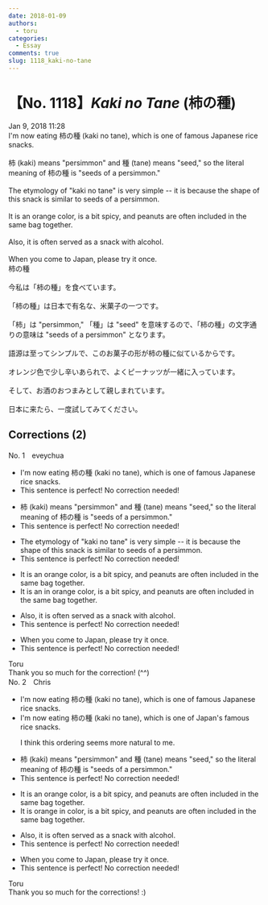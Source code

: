 ```yaml
---
date: 2018-01-09
authors:
  - toru
categories:
  - Essay
comments: true
slug: 1118_kaki-no-tane
---
```


# 【No. 1118】<strong><em>Kaki no Tane</strong></em> (柿の種)
<div class="date">Jan 9, 2018 11:28</div>
<div id="post"><div id="body_show_ori">
I'm now eating 柿の種 (kaki no tane), which is one of famous Japanese rice snacks.<br/><br/>柿 (kaki) means "persimmon" and 種 (tane) means "seed," so the literal meaning of 柿の種 is "seeds of a persimmon."<br/><br/>The etymology of "kaki no tane" is very simple -- it is because the shape of this snack is similar to seeds of a persimmon.<br/><br/>It is an orange color, is a bit spicy, and peanuts are often included in the same bag together.<br/><br/>Also, it is often served as a snack with alcohol.<br/><br/>When you come to Japan, please try it once.
</div></div>

<!-- more -->

<div id="post_ja"><div id="body_show_mo">
柿の種<br/><br/>今私は「柿の種」を食べています。<br/><br/>「柿の種」は日本で有名な、米菓子の一つです。<br/><br/>「柿」は "persimmon," 「種」は "seed" を意味するので、「柿の種」の文字通りの意味は "seeds of a persimmon" となります。<br/><br/>語源は至ってシンプルで、このお菓子の形が柿の種に似ているからです。<br/><br/>オレンジ色で少し辛いあられで、よくピーナッツが一緒に入っています。<br/><br/>そして、お酒のおつまみとして親しまれています。<br/><br/>日本に来たら、一度試してみてください。
</div></div>

## Corrections (2)
<div id="block"><div class="first_name"> No. 1　<span class="just_name">eveychua</span></div><div id="block2">
<ul class="correction_field">
<li class="incorrect">I'm now eating 柿の種 (kaki no tane), which is one of famous Japanese rice snacks.</li>
<li class="corrected perfect">This sentence is perfect! No correction needed!</li>
</ul>
<ul class="correction_field">
<li class="incorrect">柿 (kaki) means "persimmon" and 種 (tane) means "seed," so the literal meaning of 柿の種 is "seeds of a persimmon."</li>
<li class="corrected perfect">This sentence is perfect! No correction needed!</li>
</ul>
<ul class="correction_field">
<li class="incorrect">The etymology of "kaki no tane" is very simple -- it is because the shape of this snack is similar to seeds of a persimmon.</li>
<li class="corrected perfect">This sentence is perfect! No correction needed!</li>
</ul>
<ul class="correction_field">
<li class="incorrect">It is an orange color, is a bit spicy, and peanuts are often included in the same bag together.</li>
<li class="corrected correct">
It is <span class="sline">an</span> in orange color, <span class="sline">is </span>a bit spicy, and peanuts are often included in the same bag together.
</li>
</ul>
<ul class="correction_field">
<li class="incorrect">Also, it is often served as a snack with alcohol.</li>
<li class="corrected perfect">This sentence is perfect! No correction needed!</li>
</ul>
<ul class="correction_field">
<li class="incorrect">When you come to Japan, please try it once.</li>
<li class="corrected perfect">This sentence is perfect! No correction needed!</li>
</ul>
</div><div class="name"><span class="just_name">Toru</span><br>
Thank you so much for the correction! (^^)
</div>
</div>
<div id="block"><div class="first_name"> No. 2　<span class="just_name">Chris</span></div><div id="block2">
<ul class="correction_field">
<li class="incorrect">I'm now eating 柿の種 (kaki no tane), which is one of famous Japanese rice snacks.</li>
<li class="corrected correct">
I'm now eating 柿の種 (kaki no tane), which is one of <span class="f_blue">Japan's famous </span>rice snacks.
<p class="correction_comment">I think this ordering seems more natural to me.</p>
</li>
</ul>
<ul class="correction_field">
<li class="incorrect">柿 (kaki) means "persimmon" and 種 (tane) means "seed," so the literal meaning of 柿の種 is "seeds of a persimmon."</li>
<li class="corrected perfect">This sentence is perfect! No correction needed!</li>
</ul>
<ul class="correction_field">
<li class="incorrect">It is an orange color, is a bit spicy, and peanuts are often included in the same bag together.</li>
<li class="corrected correct">
It is<span class="f_blue"> orange in</span> color, is a bit spicy, and peanuts are often included in the same bag together.
</li>
</ul>
<ul class="correction_field">
<li class="incorrect">Also, it is often served as a snack with alcohol.</li>
<li class="corrected perfect">This sentence is perfect! No correction needed!</li>
</ul>
<ul class="correction_field">
<li class="incorrect">When you come to Japan, please try it once.</li>
<li class="corrected perfect">This sentence is perfect! No correction needed!</li>
</ul>
</div><div class="name"><span class="just_name">Toru</span><br>
Thank you so much for the corrections! :)
</div>
</div>
